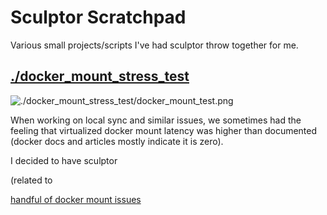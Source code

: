 # Sculptor Scratchpad

Various small projects/scripts I've had sculptor throw together for me. 

## [./docker_mount_stress_test]()

![./docker_mount_stress_test/docker_mount_test.png]()

When working on local sync and similar issues,
we sometimes had the feeling that virtualized docker mount latency was higher than documented
(docker docs and articles mostly indicate it is zero).

I decided to have sculptor 

(related to 

[handful of docker mount issues](https://github.com/search?q=repo%3Adocker%2Ffor-mac+docker+mount+slow&type=issues)

